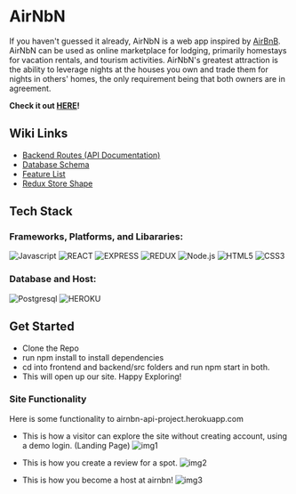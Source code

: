 # AirNbN 

If you haven't guessed it already, AirNbN is a web app inspired by [AirBnB](https://www.airbnb.com/).
AirNbN can be used as online marketplace for lodging, primarily homestays for vacation rentals, and tourism activities.
AirNbN's greatest attraction is the ability to leverage nights at the houses you own and trade them for nights in others' homes, the only requirement being that both owners are in agreement.

**Check it out [HERE](https://airnbn-api-project.herokuapp.com/)!**
## Wiki Links

* [Backend Routes (API Documentation)](https://github.com/Samsuhhh/API-Project/wiki/Backend-Routes---API-Documentation)
* [Database Schema](https://github.com/Samsuhhh/API-Project/wiki/Database-Schema)
* [Feature List](https://github.com/Samsuhhh/API-Project/wiki/Feature-List)
* [Redux Store Shape](https://github.com/Samsuhhh/API-Project/wiki/Redux-State)


## Tech Stack

### Frameworks, Platforms, and Libararies: 

![Javascript](https://img.shields.io/badge/Javascript%20-F7DF1E?style=for-the-badge&logo=Javascript&logoColor=white)
![REACT](https://img.shields.io/badge/REACT%20-61DAFB?style=for-the-badge&logo=REACT&logoColor=white)
![EXPRESS](https://img.shields.io/badge/Express%20-000000?style=for-the-badge&logo=REACT&logoColor=white)
![REDUX](https://img.shields.io/badge/Redux%20-764ABC?style=for-the-badge&logo=Redux&logoColor=white)
![Node.js](https://img.shields.io/badge/Node.Js%20-339933?style=for-the-badge&logo=Node.js&logoColor=white)
![HTML5](https://img.shields.io/badge/HTML5-E34F26?style=for-the-badge&logo=HTML5&logoColor=white)
![CSS3](https://img.shields.io/badge/CSS3-1572B6?style=for-the-badge&logo=CSS3&logoColor=white)

### Database and Host:
![Postgresql](https://img.shields.io/badge/Postgresql-4169E1?style=for-the-badge&logo=postgresql&logoColor=white)
![HEROKU](https://img.shields.io/badge/Heroku-430098?style=for-the-badge&logo=Heroku&logoColor=white)

## Get Started

* Clone the Repo
* run npm install to install dependencies
* cd into frontend and backend/src folders and run npm start in both.
* This will open up our site. Happy Exploring!


### Site Functionality 
Here is some functionality to airnbn-api-project.herokuapp.com 


* This is how a visitor can explore the site without creating account, using a demo login.
(Landing Page)
![img1](https://i.imgur.com/D4pvduv.gif)

* This is how you create a review for a spot.
![img2](https://i.imgur.com/2Qj4lpf.gif)

* This is how you become a host at airnbn!
![img3](https://i.imgur.com/qecOifr.gif)

